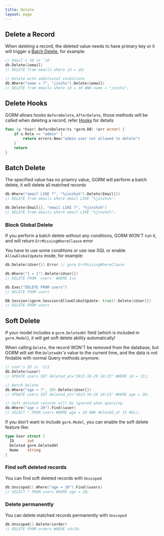 ```yaml
---
title: Delete
layout: page
---
```


## Delete a Record

When deleting a record, the deleted value needs to have primary key or it will trigger a [Batch Delete](#batch_delete), for example:

```go
// Email's ID is `10`
db.Delete(&email)
// DELETE from emails where id = 10;

// Delete with additional conditions
db.Where("name = ?", "jinzhu").Delete(&email)
// DELETE from emails where id = 10 AND name = "jinzhu";
```

## Delete Hooks

GORM allows hooks `BeforeDelete`, `AfterDelete`, those methods will be called when deleting a record, refer [Hooks](hooks.html) for details

```go
func (u *User) BeforeDelete(tx *gorm.DB) (err error) {
	if u.Role == "admin" {
		return errors.New("admin user not allowed to delete")
	}
	return
}
```

## <span id="batch_delete">Batch Delete</span>

The specified value has no priamry value, GORM will perform a batch delete, it will delete all matched records

```go
db.Where("email LIKE ?", "%jinzhu%").Delete(Email{})
// DELETE from emails where email LIKE "%jinzhu%";

db.Delete(Email{}, "email LIKE ?", "%jinzhu%")
// DELETE from emails where email LIKE "%jinzhu%";
```

### Block Global Delete

If you perform a batch delete without any conditions, GORM WON'T run it, and will return `ErrMissingWhereClause` error

You have to use some conditions or use raw SQL or enable `AllowGlobalUpdate` mode, for example:

```go
db.Delete(&User{}).Error // gorm.ErrMissingWhereClause

db.Where("1 = 1").Delete(&User{})
// DELETE FROM `users` WHERE 1=1

db.Exec("DELETE FROM users")
// DELETE FROM users

DB.Session(&gorm.Session{AllowGlobalUpdate: true}).Delete(&User{})
// DELETE FROM users
```

## Soft Delete

If your model includes a `gorm.DeletedAt` field (which is included in `gorm.Model`), it will get soft delete ability automatically!

When calling `Delete`, the record WON'T be removed from the database, but GORM will set the `DeletedAt`'s value to the current time, and the data is not findable with normal Query methods anymore.

```go
// user's ID is `111`
db.Delete(&user)
// UPDATE users SET deleted_at="2013-10-29 10:23" WHERE id = 111;

// Batch Delete
db.Where("age = ?", 20).Delete(&User{})
// UPDATE users SET deleted_at="2013-10-29 10:23" WHERE age = 20;

// Soft deleted records will be ignored when querying
db.Where("age = 20").Find(&user)
// SELECT * FROM users WHERE age = 20 AND deleted_at IS NULL;
```

If you don't want to include `gorm.Model`, you can enable the soft delete feature like:

```go
type User struct {
  ID      int
  Deleted gorm.DeletedAt
  Name    string
}
```

### Find soft deleted records

You can find soft deleted records with `Unscoped`

```go
db.Unscoped().Where("age = 20").Find(&users)
// SELECT * FROM users WHERE age = 20;
```

### Delete permanently

You can delete matched records permanently with `Unscoped`

```go
db.Unscoped().Delete(&order)
// DELETE FROM orders WHERE id=10;
```
